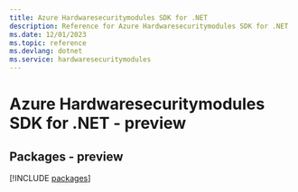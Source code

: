 ```yaml
---
title: Azure Hardwaresecuritymodules SDK for .NET
description: Reference for Azure Hardwaresecuritymodules SDK for .NET
ms.date: 12/01/2023
ms.topic: reference
ms.devlang: dotnet
ms.service: hardwaresecuritymodules
---
```

# Azure Hardwaresecuritymodules SDK for .NET - preview
## Packages - preview
[!INCLUDE [packages](hardwaresecuritymodules-index.md)]